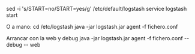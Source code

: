 sed -i 's/START=no/START=yes/g' /etc/default/logstash
service logstash start

O a mano:
cd /etc/logstash
java -jar logstash.jar agent -f fichero.conf

Arrancar con la web y debug
java -jar logstash.jar agent -f fichero.conf --debug -- web
